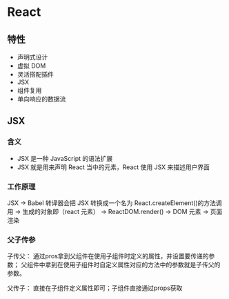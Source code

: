 # React

## 特性

- 声明式设计
- 虚拟 DOM
- 灵活搭配插件
- JSX
- 组件复用
- 单向响应的数据流

## JSX

### 含义

- JSX 是一种 JavaScript 的语法扩展
- JSX 就是用来声明 React 当中的元素，React 使用 JSX 来描述用户界面

### 工作原理

JSX -> Babel 转译器会把 JSX 转换成一个名为 React.createElement()的方法调用 -> 生成的对象即（react 元素） -> ReactDOM.render() -> DOM 元素 -> 页面渲染


### 父子传参

子传父： 通过pros拿到父组件在使用子组件时定义的属性，并设置要传递的参数； 父组件中拿到在使用子组件时自定义属性对应的方法中的参数就是子传父的参数。

父传子： 直接在子组件定义属性即可；子组件直接通过props获取
